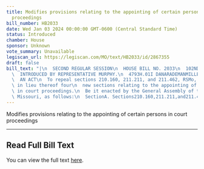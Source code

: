 ```yaml
---
title: Modifies provisions relating to the appointing of certain persons in court
  proceedings
bill_number: HB2033
date: Wed Jan 03 2024 00:00:00 GMT-0600 (Central Standard Time)
status: Introduced
chamber: House
sponsor: Unknown
vote_summary: Unavailable
legiscan_url: https://legiscan.com/MO/text/HB2033/id/2867355
draft: false
bill_text: "|\n  SECOND REGULAR SESSION\n  HOUSE BILL NO. 2033\n  102ND GENERAL ASSEMBLY\n\
  \  INTRODUCED BY REPRESENTATIVE MURPHY.\n  4793H.01I DANARADEMANMILLER,ChiefClerk\n\
  \  AN ACT\n  To repeal sections 210.160, 211.211, and 211.462, RSMo, and to enact\
  \ in lieu thereof four\n  new sections relating to the appointing of certain persons\
  \ in court proceedings.\n  Be it enacted by the General Assembly of the state of\
  \ Missouri, as follows:\n  SectionA. Sections210.160,211.211,and211.462,RSMo,arerepealedandfournew"
---
```

Modifies provisions relating to the appointing of certain persons in court proceedings

---

## Read Full Bill Text

You can view the full text [here](https://legiscan.com/MO/text/HB2033/id/2867355).
